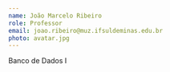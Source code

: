 ```yaml
---
name: João Marcelo Ribeiro
role: Professor
email: joao.ribeiro@muz.ifsuldeminas.edu.br
photo: avatar.jpg
---
```


Banco de Dados I
